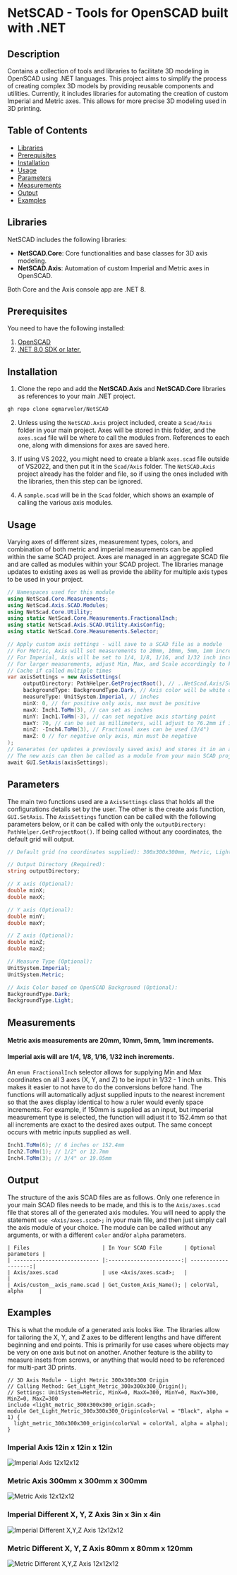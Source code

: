 # NetSCAD - Tools for OpenSCAD built with .NET

## Description
Contains a collection of tools and libraries to facilitate 3D modeling in OpenSCAD using .NET languages. This project aims to simplify the process of creating complex 3D models by providing reusable components and utilities. Currently, it includes libraries for automating the creation of custom Imperial and Metric axes. This allows for more precise 3D modeling used in 3D printing.

## Table of Contents
- [Libraries](#libraries)
- [Prerequisites](#prerequisites)
- [Installation](#installation)
- [Usage](#usage)
- [Parameters](#parameters)
- [Measurements](#measurements)
- [Output](#output)
- [Examples](#examples)

## Libraries
NetSCAD includes the following libraries:
- **NetSCAD.Core**: Core functionalities and base classes for 3D axis modeling.
- **NetSCAD.Axis**: Automation of custom Imperial and Metric axes in OpenSCAD.

Both Core and the Axis console app are .NET 8.

## Prerequisites
You need to have the following installed: 

1. [OpenSCAD](https://openscad.org/downloads.html)
2. [.NET 8.0 SDK or later.](https://dotnet.microsoft.com/en-us/download)

## Installation

1. Clone the repo and add the **NetSCAD.Axis** and **NetSCAD.Core** libraries as references to your main .NET project.
```bash
gh repo clone ogmarveler/NetSCAD
```

2. Unless using the ``NetSCAD.Axis`` project included, create a ``Scad/Axis`` folder in your main project. Axes will be stored in this folder, and the ``axes.scad`` file will be where to call the modules from. References to each one, along with dimensions for axes are saved here.

3. If using VS 2022, you might need to create a blank ``axes.scad`` file outside of VS2022, and then put it in the ``Scad/Axis`` folder. The ``NetSCAD.Axis`` project already has the folder and file, so if using the ones included with the libraries, then this step can be ignored.

4. A ``sample.scad`` will be in the ``Scad`` folder, which shows an example of calling the various axis modules.

## Usage
Varying axes of different sizes, measurement types, colors, and combination of both metric and imperial measurements can be applied within the same SCAD project. Axes are managed in an aggregate SCAD file and are called as modules within your SCAD project. The libraries manage updates to existing axes as well as provide the ability for multiple axis types to be used in your project.

```csharp
// Namespaces used for this module
using NetScad.Core.Measurements;
using NetScad.Axis.SCAD.Modules;
using NetScad.Core.Utility;
using static NetScad.Core.Measurements.FractionalInch;
using static NetScad.Axis.SCAD.Utility.AxisConfig;
using static NetScad.Core.Measurements.Selector;

// Apply custom axis settings - will save to a SCAD file as a module
// For Metric, Axis will set measurements to 20mm, 10mm, 5mm, 1mm increments.
// For Imperial, Axis will be set to 1/4, 1/8, 1/16, and 1/32 inch increments.
// For larger measurements, adjust Min, Max, and Scale accordingly to keep axis readable.
// Cache if called multiple times
var axisSettings = new AxisSettings(
     outputDirectory: PathHelper.GetProjectRoot(), // ..NetScad.Axis/Scad/Axis
     backgroundType: BackgroundType.Dark, // Axis color will be white or black
     measureType: UnitSystem.Imperial, // inches
     minX: 0, // for positive only axis, max must be positive
     maxX: Inch1.ToMm(3), // can set as inches
     minY: Inch1.ToMm(-3), // can set negative axis starting point
     maxY: 70, // can be set as millimeters, will adjust to 76.2mm if imperial measure type
     minZ: -Inch4.ToMm(3), // Fractional axes can be used (3/4")
     maxZ: 0 // for negative only axis, min must be negative
);
// Generates (or updates a previously saved axis) and stores it in an aggregate axes file
// The new axis can then be called as a module from your main SCAD project file
await GUI.SetAxis(axisSettings);
```

## Parameters
The main two functions used are a ``AxisSettings`` class that holds all the configurations details set by the user. The other is the create axis function, ``GUI.SetAxis``. The ``AxisSettings`` function can be called with the following parameters below, or it can be called with only the ``outputDirectory: PathHelper.GetProjectRoot()``. If being called without any coordinates, the default grid will output.

```csharp
// Default grid (no coordinates supplied): 300x300x300mm, Metric, Light Background (OpenSCAD)

// Output Directory (Required):
string outputDirectory;

// X axis (Optional):
double minX;
double maxX;

// Y axis (Optional):
double minY;
double maxY;

// Z axis (Optional):
double minZ;
double maxZ;

// Measure Type (Optional):
UnitSystem.Imperial;
UnitSystem.Metric;

// Axis Color based on OpenSCAD Background (Optional):
BackgroundType.Dark;
BackgroundType.Light;
```

## Measurements
#### Metric axis measurements are 20mm, 10mm, 5mm, 1mm increments.
#### Imperial axis will are 1/4, 1/8, 1/16, 1/32 inch increments.

An ``enum FractionalInch`` selector allows for supplying Min and Max coordinates on all 3 axes (X, Y, and Z) to be input in 1/32 - 1 inch units. This makes it easier to not have to do the conversions before hand. The functions will automatically adjust supplied inputs to the nearest increment so that the axes display identical to how a ruler would evenly space increments. For example, if 150mm is supplied as an input, but imperial measurement type is selected, the function will adjust it to 152.4mm so that all increments are exact to the desired axes output. The same concept occurs with metric inputs supplied as well.

```csharp
Inch1.ToMm(6); // 6 inches or 152.4mm
Inch2.ToMm(1); // 1/2" or 12.7mm
Inch4.ToMm(3); // 3/4" or 19.05mm
```

## Output
The structure of the axis SCAD files are as follows. Only one reference in your main SCAD files needs to be made, and this is to the ``Axis/axes.scad`` file that stores all of the generated axis modules. You will need to apply the statement ``use <Axis/axes.scad>;`` in your main file, and then just simply call the axis module of your choice. The module can be called without any arguments, or with a different ``color`` and/or ``alpha`` parameters.

```
| Files                       | In Your SCAD File       | Optional parameters |
| --------------------------- |:-----------------------:| -------------------:|
| Axis/axes.scad              | use <Axis/axes.scad>;   |                     |
| Axis/custom__axis_name.scad | Get_Custom_Axis_Name(); | colorVal, alpha     |
```

## Examples
This is what the module of a generated axis looks like. 
The libraries allow for tailoring the X, Y, and Z axes to be different lengths and have different beginning and end points. 
This is primarily for use cases where objects may be very on one axis but not on another. 
Another feature is the ability to measure insets from screws, or anything that would need to be referenced for multi-part 3D prints.

```scad
// 3D Axis Module - Light Metric 300x300x300 Origin
// Calling Method: Get_Light_Metric_300x300x300_Origin();
// Settings: UnitSystem=Metric, MinX=0, MaxX=300, MinY=0, MaxY=300, MinZ=0, MaxZ=300
include <light_metric_300x300x300_origin.scad>;
module Get_Light_Metric_300x300x300_Origin(colorVal = "Black", alpha = 1) {
  light_metric_300x300x300_origin(colorVal = colorVal, alpha = alpha);
}
```

### Imperial Axis 12in x 12in x 12in
![Imperial Axis 12x12x12](https://github.com/ogmarveler/NetSCAD/blob/117473f9584d88e811d80c64a007ab3d35684cfd/NetScad.Axis/Images/oscadAxis_imperial.PNG)

### Metric Axis 300mm x 300mm x 300mm
![Metric Axis 12x12x12](https://github.com/ogmarveler/NetSCAD/blob/117473f9584d88e811d80c64a007ab3d35684cfd/NetScad.Axis/Images/oscadAxis_metric.PNG)

### Imperial Different X, Y, Z Axis 3in x 3in x 4in
![Imperial Different X,Y,Z Axis 12x12x12](https://github.com/ogmarveler/NetSCAD/blob/117473f9584d88e811d80c64a007ab3d35684cfd/NetScad.Axis/Images/oscadAxis_imperial_custom.PNG)

### Metric Different X, Y, Z Axis 80mm x 80mm x 120mm
![Metric Different X,Y,Z Axis 12x12x12](https://github.com/ogmarveler/NetSCAD/blob/117473f9584d88e811d80c64a007ab3d35684cfd/NetScad.Axis/Images/oscadAxis_metric_custom.PNG)

